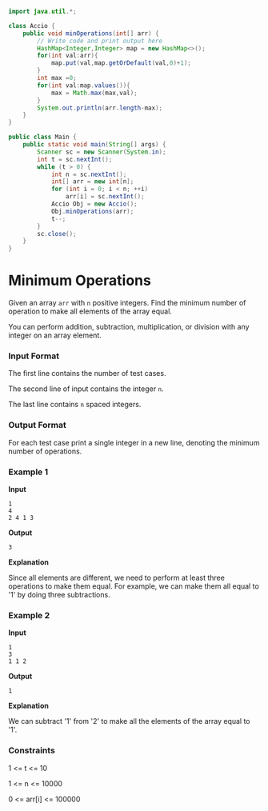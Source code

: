 ```java
import java.util.*;

class Accio {
    public void minOperations(int[] arr) {
        // Write code and print output here
		HashMap<Integer,Integer> map = new HashMap<>();
		for(int val:arr){
			map.put(val,map.getOrDefault(val,0)+1);
		}
		int max =0;
		for(int val:map.values()){
			max = Math.max(max,val);
		}
		System.out.println(arr.length-max);
    }
}

public class Main {
    public static void main(String[] args) {
        Scanner sc = new Scanner(System.in);
        int t = sc.nextInt();
        while (t > 0) {
            int n = sc.nextInt();
            int[] arr = new int[n];
            for (int i = 0; i < n; ++i)
                arr[i] = sc.nextInt();
            Accio Obj = new Accio();
            Obj.minOperations(arr);
            t--;
        }
        sc.close();
    }
}
```

# Minimum Operations

Given an array `arr` with `n` positive integers. Find the minimum number of operation to make all elements of the array equal.

You can perform addition, subtraction, multiplication, or division with any integer on an array element.

### Input Format

The first line contains the number of test cases.

The second line of input contains the integer `n`.

The last line contains `n` spaced integers.

### Output Format

For each test case print a single integer in a new line, denoting the minimum number of operations.

### Example 1

**Input**

```
1
4
2 4 1 3
```

**Output**

```
3 
```

**Explanation**

Since all elements are different, we need to perform at least three operations to make them equal. For example, we can make them all equal to '1' by doing three subtractions.

### Example 2

**Input**

```
1
3
1 1 2
```

**Output**

```
1
```

**Explanation**

We can subtract '1' from '2' to make all the elements of the array equal to '1'.

### Constraints

1 <= t <= 10

1 <= n <= 10000

0 <= arr[i] <= 100000